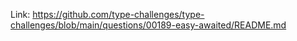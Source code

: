 Link: https://github.com/type-challenges/type-challenges/blob/main/questions/00189-easy-awaited/README.md